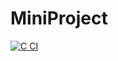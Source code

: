 # MiniProject
[![C CI](https://github.com/MohdHusainKhan/MiniProject/blob/main/.github/workflows/c.yml/badge.svg)](https://github.com/MohdHusainKhan/MiniProject/blob/main/.github/workflows/c.yml)

